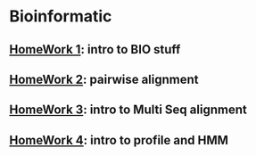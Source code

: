 # Bioinformatic
## [HomeWork 1](https://github.com/amirrezarajabi/Bioinformatic/tree/main/HW1): intro to BIO stuff

## [HomeWork 2](https://github.com/amirrezarajabi/Bioinformatic/tree/main/HW2): pairwise alignment

## [HomeWork 3](https://github.com/amirrezarajabi/Bioinformatic/tree/main/HW3): intro to Multi Seq alignment

## [HomeWork 4](https://github.com/amirrezarajabi/Bioinformatic/tree/main/HW4): intro to profile and HMM